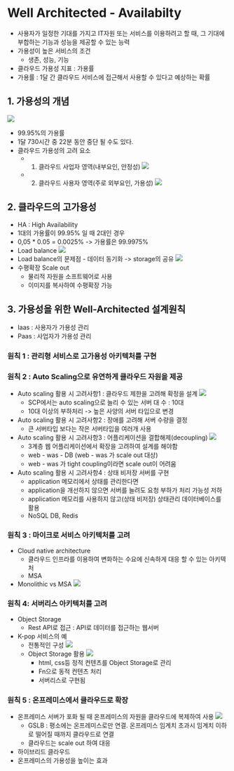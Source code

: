 # Well Architected - Availabilty
 - 사용자가 일정한 기대를 가지고 IT자원 또는 서비스를 이용하려고 할 때, 그 기대에 부합하는 기능과 성능을 제공할 수 있는 능력
 - 가용성이 높은 서비스의 조건
    - 생존, 성능, 기능
 - 클라우드 가용성 지표 : 가용률
 - 가용률 : 1달 간 클라우드 서비스에 접근해서 사용할 수 있다고 예상하는 확률

## 1. 가용성의 개념
 ![](/img/availability001.png)
 - 99.95%의 가용률
 - 1달 730시간 중 22분 동안 중단 될 수도 있다.
 - 클라우드 가용성의 고려 요소
    - 1. 클라우드 사업자 영역(내부요인, 안정성)
    ![](/img/availability002.png)
    - 2. 클라우드 사용자 영역(주로 외부요인, 가용성)
    ![](/img/availability003.png)

## 2. 클라우드의 고가용성
 - HA : High Availability
 - 1대의 가용률이 99.95% 일 때 2대인 경우
 - 0,05 * 0.05 = 0.0025% -> 가용률은 99.9975%
 - Load balance
 ![](/img/availability004.png) 
 - Load balance의 문제점 - 데이터 동기화 -> storage의 공유
 ![](/img/availability005.png) 
- 수평확장 Scale out
    - 물리적 자원을 소프트웨어로 사용
    - 이미지를 복사하여 수평확장 가능

## 3. 가용성을 위한 Well-Architected 설계원칙
 - Iaas : 사용자가 가용성 관리 
 - Paas : 사업자가 가용성 관리
### 원칙 1 : 관리형 서비스로 고가용성 아키텍처를 구현

### 원칙 2 : Auto Scaling으로 유연하게 클라우드 자원을 제공
 - Auto scaling 활용 시 고려사항1 : 클라우드 제한을 고려해 확정을 설계
  ![](/img/availability006.png)
   - SCP에서는 auto scaling으로 늘리 수 있는 서버 대 수 : 10대
   - 10대 이상의 부하처리 -> 높은 사양의 서버 타입으로 변경
 - Auto scaling 활용 시 고려사항2 : 장애를 고려해 서버 수량을 결정
   - 큰 서버타입 보다는 작은 서버타입을 여러개 사용
 - Auto scaling 활용 시 고려사항3 : 어플리케이션을 결합해제(decoupling)
  ![](/img/availability007.png)
   - 3계층 웹 어플리케이션에서 확장을 고려하여 설계를 해야함
   - web - was - DB  (web - was 가 scale out 대상)
   - web - was 가 tight coupling이라면 scale out이 어려움
 - Auto scaling 활용 시 고려사항4 : 상태 비저장 서버를 구현
   - application 메모리에서 상태를 관리한다면 
   - application을 개선하지 않으면 서버를 늘려도 요청 부하가 처리 가능성 저하
   - application 메모리를 사용하지 않고(상태 비저장) 상태관리 데이터베이스를 활용
   - NoSQL DB, Redis
 
### 원칙 3 : 마이크로 서비스 아키텍처를 고려
- Cloud native architecture
   - 클라우드 인프라를 이용하여 변화하는 수요에 신속하게 대응 할 수 있는 아키텍처
   - MSA 
- Monolithic vs MSA
  ![](/img/availability008.png)

### 원칙 4: 서버리스 아키텍처를 고려
 - Object Storage
   - Rest API로 접근 : API로 데이터를 접근하는 웹서버
 - K-pop 서비스의 예
   - 전통적인 구성
   ![](/img/availability009.png)
   - Object Storage 활용
   ![](/img/availability010.png)
     - html, css등 정적 컨텐츠를 Object Storage로 관리
     - Fn으로 동적 컨텐츠 처리
     - 서버리스로 구현됨

### 원칙 5 : 온프레미스에서 클라우드로 확장
 - 온프레미스 서버가 포화 될 때 온프레미스의 자원을 클라우드에 복제하여 사용
   ![](/img/availability011.png)
   - GSLB : 평소에는 온프레미스로만 연결. 온프레미스 임계치 초과시 임계치 이하로 떨어질 때까지 클라우드로 연결
   - 클라우드는 scale out 하여 대응   
 - 하이브리드 클라우드
 - 온프레미스의 가용성을 높이는 효과